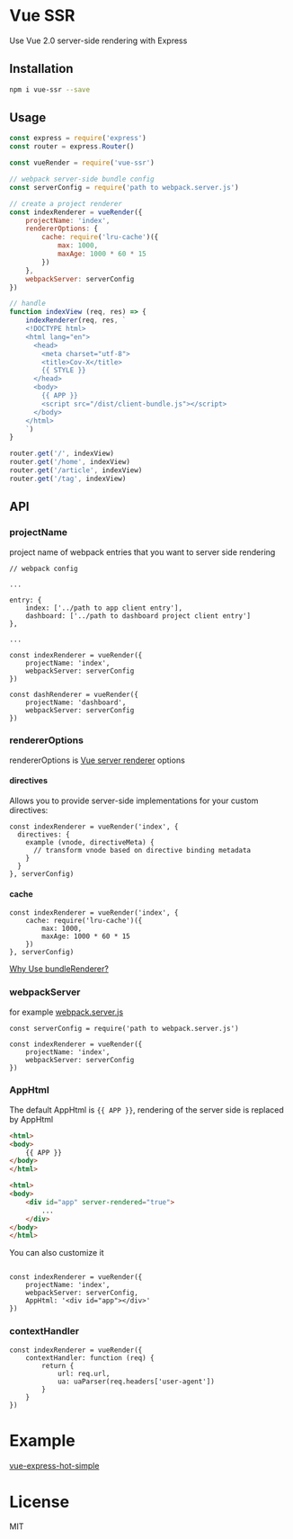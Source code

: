 # Vue SSR

Use Vue 2.0 server-side rendering with Express

## Installation

```sh
npm i vue-ssr --save
```

## Usage

```javascript
const express = require('express')
const router = express.Router()

const vueRender = require('vue-ssr')

// webpack server-side bundle config
const serverConfig = require('path to webpack.server.js')

// create a project renderer
const indexRenderer = vueRender({
    projectName: 'index', 
    rendererOptions: {
        cache: require('lru-cache')({
            max: 1000,
            maxAge: 1000 * 60 * 15
        })
    }, 
    webpackServer: serverConfig
})

// handle 
function indexView (req, res) => {
    indexRenderer(req, res, `
    <!DOCTYPE html>
    <html lang="en">
      <head>
        <meta charset="utf-8">
        <title>Cov-X</title>
        {{ STYLE }}
      </head>
      <body>
        {{ APP }}
        <script src="/dist/client-bundle.js"></script>
      </body>
    </html>
    `)
}

router.get('/', indexView)
router.get('/home', indexView)
router.get('/article', indexView)
router.get('/tag', indexView)

```

## API

### projectName

project name of webpack entries that you want to server side rendering

```
// webpack config

...

entry: {
    index: ['../path to app client entry'],
    dashboard: ['../path to dashboard project client entry']
},

...
```

```
const indexRenderer = vueRender({
    projectName: 'index',
    webpackServer: serverConfig
})

const dashRenderer = vueRender({
    projectName: 'dashboard',
    webpackServer: serverConfig
})
```

### rendererOptions

rendererOptions is [Vue server renderer](https://github.com/vuejs/vue/tree/dev/packages/vue-server-renderer#renderer-options) options

#### directives

Allows you to provide server-side implementations for your custom directives:

```
const indexRenderer = vueRender('index', {
  directives: {
    example (vnode, directiveMeta) {
      // transform vnode based on directive binding metadata
    }
  }
}, serverConfig)
```

#### cache

```
const indexRenderer = vueRender('index', {
    cache: require('lru-cache')({
        max: 1000,
        maxAge: 1000 * 60 * 15
    })
}, serverConfig)
```

[Why Use bundleRenderer?](https://github.com/vuejs/vue/tree/dev/packages/vue-server-renderer#creating-the-server-bundle)

### webpackServer

for example [webpack.server.js](https://github.com/hilongjw/vue-express-hot-simple/blob/master/build/webpack.server.js)

```
const serverConfig = require('path to webpack.server.js')

const indexRenderer = vueRender({
    projectName: 'index', 
    webpackServer: serverConfig
})
```

### AppHtml

The default AppHtml is  `{{ APP }}`, rendering of the server side is replaced by AppHtml

```html
<html>
<body>
    {{ APP }}
</body>
</html>
```

```html
<html>
<body>
    <div id="app" server-rendered="true">
        ...
    </div>
</body>
</html>

```

You can also customize it 

```javascrit

const indexRenderer = vueRender({
    projectName: 'index',
    webpackServer: serverConfig,
    AppHtml: '<div id="app"></div>'
})

```

### contextHandler

```
const indexRenderer = vueRender({
    contextHandler: function (req) {
        return {
            url: req.url,
            ua: uaParser(req.headers['user-agent'])
        }
    }
})
```



# Example

[vue-express-hot-simple](https://github.com/hilongjw/vue-express-hot-simple)


# License

  MIT




